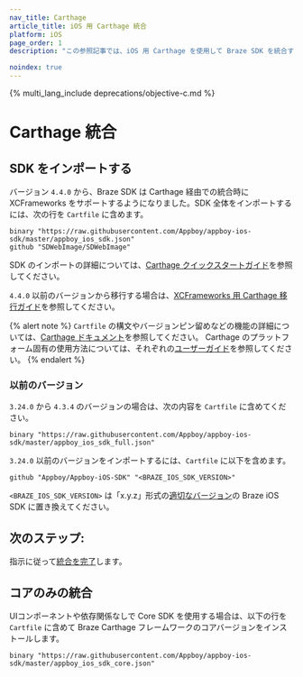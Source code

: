 ```yaml
---
nav_title: Carthage
article_title: iOS 用 Carthage 統合
platform: iOS
page_order: 1
description: "この参照記事では、iOS 用 Carthage を使用して Braze SDK を統合する方法を示します。"

noindex: true
---
```


{% multi_lang_include deprecations/objective-c.md %}

# Carthage 統合

## SDK をインポートする

バージョン `4.4.0` から、Braze SDK は Carthage 経由での統合時に XCFrameworks をサポートするようになりました。SDK 全体をインポートするには、次の行を `Cartfile` に含めます。
```
binary "https://raw.githubusercontent.com/Appboy/appboy-ios-sdk/master/appboy_ios_sdk.json"
github "SDWebImage/SDWebImage"
```

SDK のインポートの詳細については、[Carthage クイックスタートガイド](https://github.com/Carthage/Carthage#quick-start)を参照してください。

`4.4.0` 以前のバージョンから移行する場合は、[XCFrameworks 用 Carthage 移行ガイド](https://github.com/Carthage/Carthage#migrating-a-project-from-framework-bundles-to-xcframeworks)を参照してください。

{% alert note %}
`Cartfile` の構文やバージョンピン留めなどの機能の詳細については、[Carthage ドキュメント](https://github.com/Carthage/Carthage/blob/master/Documentation/Artifacts.md#cartfile)を参照してください。
Carthage のプラットフォーム固有の使用方法については、それぞれの[ユーザーガイド](https://github.com/Carthage/Carthage#if-youre-building-for-ios-tvos-or-watchos)を参照してください。
{% endalert %}

### 以前のバージョン

`3.24.0` から `4.3.4` のバージョンの場合は、次の内容を `Cartfile` に含めてください。
```
binary "https://raw.githubusercontent.com/Appboy/appboy-ios-sdk/master/appboy_ios_sdk_full.json"
```

`3.24.0` 以前のバージョンをインポートするには、`Cartfile` に以下を含めます。
```
github "Appboy/Appboy-iOS-SDK" "<BRAZE_IOS_SDK_VERSION>"
```

`<BRAZE_IOS_SDK_VERSION>` は「x.y.z」形式の[適切なバージョン](https://github.com/Appboy/appboy-ios-sdk/releases)の Braze iOS SDK に置き換えてください。

## 次のステップ:

指示に従って[統合を完了]({{site.baseurl}}/developer_guide/platform_integration_guides/ios/initial_sdk_setup/completing_integration/)します。

## コアのみの統合

UIコンポーネントや依存関係なしで Core SDK を使用する場合は、以下の行を `Cartfile` に含めて Braze Carthage フレームワークのコアバージョンをインストールします。

```
binary "https://raw.githubusercontent.com/Appboy/appboy-ios-sdk/master/appboy_ios_sdk_core.json"
```

